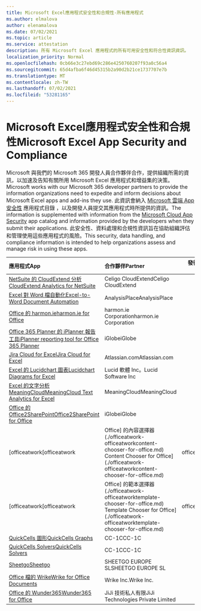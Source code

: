 ```yaml
---
title: Microsoft Excel應用程式安全性和合規性-所有應用程式
ms.author: elmalova
author: elenamalova
ms.date: 07/02/2021
ms.topic: article
ms.service: attestation
description: 所有 Microsoft Excel 應用程式的所有可用安全性和符合性資訊資訊。
localization_priority: Normal
ms.openlocfilehash: 0cb66e3c27ebd69c286e4250760207f93a0c56a4
ms.sourcegitcommit: 65d4afba6f46d45315b2a90d2b21ce1737707e7b
ms.translationtype: MT
ms.contentlocale: zh-TW
ms.lasthandoff: 07/02/2021
ms.locfileid: "53281165"
---
```

# <a name="microsoft-excel-app-security-and-compliance"></a><span data-ttu-id="8e0b6-103">Microsoft Excel應用程式安全性和合規性</span><span class="sxs-lookup"><span data-stu-id="8e0b6-103">Microsoft Excel App Security and Compliance</span></span>

<span data-ttu-id="8e0b6-104">Microsoft 與我們的 Microsoft 365 開發人員合作夥伴合作，提供組織所需的資訊，以加速及告知有關所用 Microsoft Excel 應用程式和增益集的決策。</span><span class="sxs-lookup"><span data-stu-id="8e0b6-104">Microsoft works with our Microsoft 365 developer partners to provide the information organizations need to expedite and inform decisions about Microsoft Excel apps and add-ins they use.</span></span> <span data-ttu-id="8e0b6-105">此資訊會納入 [Microsoft 雲端 App 安全性](https://www.microsoft.com/en-us/enterprise-mobility-security/cloud-app-security) 應用程式目錄 ，以及開發人員提交其應用程式時所提供的資訊。</span><span class="sxs-lookup"><span data-stu-id="8e0b6-105">The information is supplemented with information from the [Microsoft Cloud App Security](https://www.microsoft.com/en-us/enterprise-mobility-security/cloud-app-security) app catalog and information provided by the developers when they submit their applications.</span></span> <span data-ttu-id="8e0b6-106">此安全性、資料處理和合規性資訊旨在協助組織評估和管理使用這些應用程式的風險。</span><span class="sxs-lookup"><span data-stu-id="8e0b6-106">This security, data handling, and compliance information is intended to help organizations assess and manage risk in using these apps.</span></span>

| <span data-ttu-id="8e0b6-107">**應用程式**</span><span class="sxs-lookup"><span data-stu-id="8e0b6-107">**App**</span></span> | <span data-ttu-id="8e0b6-108">**合作夥伴**</span><span class="sxs-lookup"><span data-stu-id="8e0b6-108">**Partner**</span></span> | <span data-ttu-id="8e0b6-109">**發行者證明**</span><span class="sxs-lookup"><span data-stu-id="8e0b6-109">**Publisher Attested**</span></span> | <span data-ttu-id="8e0b6-110">**認證**</span><span class="sxs-lookup"><span data-stu-id="8e0b6-110">**Certified**</span></span> |
|:--------|:------------|:----------------------:|:-------------:|
| [<span data-ttu-id="8e0b6-111">NetSuite 的 CloudExtend 分析</span><span class="sxs-lookup"><span data-stu-id="8e0b6-111">CloudExtend Analytics for NetSuite</span></span>](./celigo-cloudextend-analytics-for-netsuite.md) | <span data-ttu-id="8e0b6-112">Celigo CloudExtend</span><span class="sxs-lookup"><span data-stu-id="8e0b6-112">Celigo CloudExtend</span></span> | <span data-ttu-id="8e0b6-113">**✓**</span><span class="sxs-lookup"><span data-stu-id="8e0b6-113">**✓**</span></span> |  |
| [<span data-ttu-id="8e0b6-114">Excel 對 Word 檔自動化</span><span class="sxs-lookup"><span data-stu-id="8e0b6-114">Excel-to-Word Document Automation</span></span>](./analysisplace-excel-to-word-document-automation.md) | <span data-ttu-id="8e0b6-115">AnalysisPlace</span><span class="sxs-lookup"><span data-stu-id="8e0b6-115">AnalysisPlace</span></span> | <span data-ttu-id="8e0b6-116">**✓**</span><span class="sxs-lookup"><span data-stu-id="8e0b6-116">**✓**</span></span> |  |
| [<span data-ttu-id="8e0b6-117">Office 的 harmon.ie</span><span class="sxs-lookup"><span data-stu-id="8e0b6-117">harmon.ie for Office</span></span>](./harmonie-corporation-for-office.md) | <span data-ttu-id="8e0b6-118">harmon.ie Corporation</span><span class="sxs-lookup"><span data-stu-id="8e0b6-118">harmon.ie Corporation</span></span> | <span data-ttu-id="8e0b6-119">**✓**</span><span class="sxs-lookup"><span data-stu-id="8e0b6-119">**✓**</span></span> |  |
| [<span data-ttu-id="8e0b6-120">Office 365 Planner 的 iPlanner 報告工具</span><span class="sxs-lookup"><span data-stu-id="8e0b6-120">iPlanner reporting tool for Office 365 Planner</span></span>](./iglobe-iplanner-reporting-tool-for-office-365-planner.md) | <span data-ttu-id="8e0b6-121">iGlobe</span><span class="sxs-lookup"><span data-stu-id="8e0b6-121">iGlobe</span></span> | <span data-ttu-id="8e0b6-122">**✓**</span><span class="sxs-lookup"><span data-stu-id="8e0b6-122">**✓**</span></span> | <img alt="Certified application badge" src="../media/certified-badge.png" height="25" width="25" /> |
| [<span data-ttu-id="8e0b6-123">Jira Cloud for Excel</span><span class="sxs-lookup"><span data-stu-id="8e0b6-123">Jira Cloud for Excel</span></span>](./atlassiancom-jira-cloud-for-excel.md) | <span data-ttu-id="8e0b6-124">Atlassian.com</span><span class="sxs-lookup"><span data-stu-id="8e0b6-124">Atlassian.com</span></span> | <span data-ttu-id="8e0b6-125">**✓**</span><span class="sxs-lookup"><span data-stu-id="8e0b6-125">**✓**</span></span> |  |
| [<span data-ttu-id="8e0b6-126">Excel 的 Lucidchart 圖表</span><span class="sxs-lookup"><span data-stu-id="8e0b6-126">Lucidchart Diagrams for Excel</span></span>](./lucid-software-inc-lucidchart-diagrams-for-excel.md) | <span data-ttu-id="8e0b6-127">Lucid 軟體 Inc。</span><span class="sxs-lookup"><span data-stu-id="8e0b6-127">Lucid Software Inc</span></span> | <span data-ttu-id="8e0b6-128">**✓**</span><span class="sxs-lookup"><span data-stu-id="8e0b6-128">**✓**</span></span> |  |
| [<span data-ttu-id="8e0b6-129">Excel 的文字分析 MeaningCloud</span><span class="sxs-lookup"><span data-stu-id="8e0b6-129">MeaningCloud Text Analytics for Excel</span></span>](./meaningcloud-text-analytics-for-excel.md) | <span data-ttu-id="8e0b6-130">MeaningCloud</span><span class="sxs-lookup"><span data-stu-id="8e0b6-130">MeaningCloud</span></span> | <span data-ttu-id="8e0b6-131">**✓**</span><span class="sxs-lookup"><span data-stu-id="8e0b6-131">**✓**</span></span> |  |
| [<span data-ttu-id="8e0b6-132">Office 的 Office2SharePoint</span><span class="sxs-lookup"><span data-stu-id="8e0b6-132">Office2SharePoint for Office</span></span>](./iglobe-office2sharepoint-for-office.md) | <span data-ttu-id="8e0b6-133">iGlobe</span><span class="sxs-lookup"><span data-stu-id="8e0b6-133">iGlobe</span></span> | <span data-ttu-id="8e0b6-134">**✓**</span><span class="sxs-lookup"><span data-stu-id="8e0b6-134">**✓**</span></span> | <img alt="Certified application badge" src="../media/certified-badge.png" height="25" width="25" /> |
| <span data-ttu-id="8e0b6-135">[officeatwork</span><span class="sxs-lookup"><span data-stu-id="8e0b6-135">[officeatwork</span></span> | <span data-ttu-id="8e0b6-136">Office] 的內容選擇器 (./officeatwork-officeatworkcontent-chooser-for-office.md) </span><span class="sxs-lookup"><span data-stu-id="8e0b6-136">Content Chooser for Office](./officeatwork-officeatworkcontent-chooser-for-office.md)</span></span> | <span data-ttu-id="8e0b6-137">officeatwork</span><span class="sxs-lookup"><span data-stu-id="8e0b6-137">officeatwork</span></span> | <span data-ttu-id="8e0b6-138">**✓**</span><span class="sxs-lookup"><span data-stu-id="8e0b6-138">**✓**</span></span> | <img alt="Certified application badge" src="../media/certified-badge.png" height="25" width="25" /> |
| <span data-ttu-id="8e0b6-139">[officeatwork</span><span class="sxs-lookup"><span data-stu-id="8e0b6-139">[officeatwork</span></span> | <span data-ttu-id="8e0b6-140">Office] 的範本選擇器 (./officeatwork-officeatworktemplate-chooser-for-office.md) </span><span class="sxs-lookup"><span data-stu-id="8e0b6-140">Template Chooser for Office](./officeatwork-officeatworktemplate-chooser-for-office.md)</span></span> | <span data-ttu-id="8e0b6-141">officeatwork</span><span class="sxs-lookup"><span data-stu-id="8e0b6-141">officeatwork</span></span> | <span data-ttu-id="8e0b6-142">**✓**</span><span class="sxs-lookup"><span data-stu-id="8e0b6-142">**✓**</span></span> | <img alt="Certified application badge" src="../media/certified-badge.png" height="25" width="25" /> |
| [<span data-ttu-id="8e0b6-143">QuickCells 圖形</span><span class="sxs-lookup"><span data-stu-id="8e0b6-143">QuickCells Graphs</span></span>](./cc-1c-quickcells-graphs.md) | <span data-ttu-id="8e0b6-144">CC-1C</span><span class="sxs-lookup"><span data-stu-id="8e0b6-144">CC-1C</span></span> | <span data-ttu-id="8e0b6-145">**✓**</span><span class="sxs-lookup"><span data-stu-id="8e0b6-145">**✓**</span></span> |  |
| [<span data-ttu-id="8e0b6-146">QuickCells Solvers</span><span class="sxs-lookup"><span data-stu-id="8e0b6-146">QuickCells Solvers</span></span>](./cc-1c-quickcells-solvers.md) | <span data-ttu-id="8e0b6-147">CC-1C</span><span class="sxs-lookup"><span data-stu-id="8e0b6-147">CC-1C</span></span> | <span data-ttu-id="8e0b6-148">**✓**</span><span class="sxs-lookup"><span data-stu-id="8e0b6-148">**✓**</span></span> |  |
| [<span data-ttu-id="8e0b6-149">Sheetgo</span><span class="sxs-lookup"><span data-stu-id="8e0b6-149">Sheetgo</span></span>](./sheetgo-europe-sl.md) | <span data-ttu-id="8e0b6-150">SHEETGO EUROPE SL</span><span class="sxs-lookup"><span data-stu-id="8e0b6-150">SHEETGO EUROPE SL</span></span> | <span data-ttu-id="8e0b6-151">**✓**</span><span class="sxs-lookup"><span data-stu-id="8e0b6-151">**✓**</span></span> |  |
| [<span data-ttu-id="8e0b6-152">Office 檔的 Wrike</span><span class="sxs-lookup"><span data-stu-id="8e0b6-152">Wrike for Office Documents</span></span>](./wrike-inc-for-office-documents.md) | <span data-ttu-id="8e0b6-153">Wrike Inc.</span><span class="sxs-lookup"><span data-stu-id="8e0b6-153">Wrike Inc.</span></span> | <span data-ttu-id="8e0b6-154">**✓**</span><span class="sxs-lookup"><span data-stu-id="8e0b6-154">**✓**</span></span> | <img alt="Certified application badge" src="../media/certified-badge.png" height="25" width="25" /> |
| [<span data-ttu-id="8e0b6-155">Office 的 Wunder365</span><span class="sxs-lookup"><span data-stu-id="8e0b6-155">Wunder365 for Office</span></span>](./jiji-technologies-private-limited-wunder365-for-office.md) | <span data-ttu-id="8e0b6-156">JiJi 技術私人有限</span><span class="sxs-lookup"><span data-stu-id="8e0b6-156">JiJi Technologies Private Limited</span></span> | <span data-ttu-id="8e0b6-157">**✓**</span><span class="sxs-lookup"><span data-stu-id="8e0b6-157">**✓**</span></span> |  |
